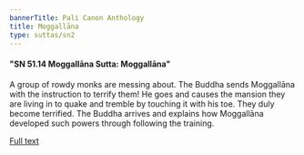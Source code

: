 ```yaml
---
bannerTitle: Pali Canon Anthology
title: Moggallāna
type: suttas/sn2
---
```


#### "SN 51.14 Moggallāna Sutta: Moggallāna"

A group of rowdy monks are messing about. The Buddha sends Moggallāna with the
instruction to terrify them! He goes and causes the mansion they are living in
to quake and tremble by touching it with his toe. They duly become terrified.
The Buddha arrives and explains how Moggallāna developed such powers through
following the training.

[Full text](https://www.dhammatalks.org/suttas/SN/SN51_14.html)
